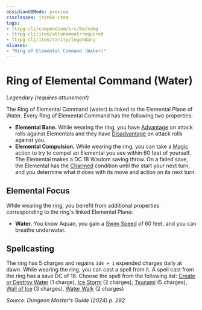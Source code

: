 ```yaml
---
obsidianUIMode: preview
cssclasses: json5e-item
tags:
- ttrpg-cli/compendium/src/5e/xdmg
- ttrpg-cli/item/attunement/required
- ttrpg-cli/item/rarity/legendary
aliases: 
- "Ring of Elemental Command (Water)"
---
```

# Ring of Elemental Command (Water)
*Legendary (requires attunement)*  



The Ring of Elemental Command (water) is linked to the Elemental Plane of Water. Every Ring of Elemental Command has the following two properties:

- **Elemental Bane.** While wearing the ring, you have [Advantage](Mechanics/rules/variant-rules/advantage-xphb.md) on attack rolls against Elementals and they have [Disadvantage](Mechanics/rules/variant-rules/disadvantage-xphb.md) on attack rolls against you.  
- **Elemental Compulsion.** While wearing the ring, you can take a [Magic](Mechanics/rules/actions.md#Magic) action to try to compel an Elemental you see within 60 feet of yourself. The Elemental makes a DC 18 Wisdom saving throw. On a failed save, the Elemental has the [Charmed](Mechanics/rules/conditions.md#Charmed) condition until the start your next turn, and you determine what it does with its move and action on its next turn.  

## Elemental Focus

While wearing the ring, you benefit from additional properties corresponding to the ring's linked Elemental Plane:

- **Water.** You know Aquan, you gain a [Swim Speed](Mechanics/rules/variant-rules/swim-speed-xphb.md) of 60 feet, and you can breathe underwater.  

## Spellcasting

The ring has 5 charges and regains `1d4 + 1` expended charges daily at dawn. While wearing the ring, you can cast a spell from it. A spell cast from the ring has a save DC of 18. Choose the spell from the following list: [Create or Destroy Water](Mechanics/spells/create-or-destroy-water-xphb.md) (1 charge), [Ice Storm](Mechanics/spells/ice-storm-xphb.md) (2 charges), [Tsunami](Mechanics/spells/tsunami-xphb.md) (5 charges), [Wall of Ice](Mechanics/spells/wall-of-ice-xphb.md) (3 charges), [Water Walk](Mechanics/spells/water-walk-xphb.md) (2 charges)

*Source: Dungeon Master's Guide (2024) p. 292*